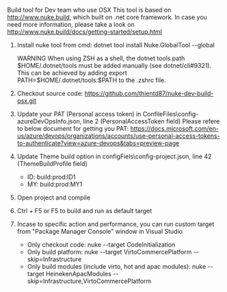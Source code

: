 Build tool for Dev team who use OSX
This tool is based on http://www.nuke.build, which built on .net core framework. In case you need more information, please take a look on http://www.nuke.build/docs/getting-started/setup.html

1. Install nuke tool from cmd: dotnet tool install Nuke.GlobalTool --global
   
   WARNING
   When using ZSH as a shell, the dotnet tools path $HOME/.dotnet/tools must be added manually (see dotnet/cli#9321). 
   This can be achieved by adding export PATH=$HOME/.dotnet/tools:$PATH to the .zshrc file.
   
2. Checkout source code: https://github.com/thientd87/nuke-dev-build-osx.git
3. Update your PAT (Personal access token) in ConfileFiles\config-azureDevOpsInfo.json, line 2 (PersonalAccessToken field)
   Please refere to below document for getting you PAT: https://docs.microsoft.com/en-us/azure/devops/organizations/accounts/use-personal-access-tokens-to-authenticate?view=azure-devops&tabs=preview-page
4. Update Theme build option in configFiels\config-project.json, line 42 (ThemeBuildProfile field)
    - ID: build:prod:ID1
    - MY: build:prod:MY1
4. Open project and compile
5. Ctrl + F5 or F5 to build and run as default target
6. Incase to specific action and performance, you can run custom target from "Package Manager Console" window in Visual Studio
    - Only checkout code: nuke --target CodeInitialization
    - Only build platform: nuke --target VirtoCommercePlatform --skip=Infrastructure
    - Only build modules (include virto, hot and apac modules): nuke --target HeinekenApacModules --skip=Infrastructure,VirtoCommercePlatform